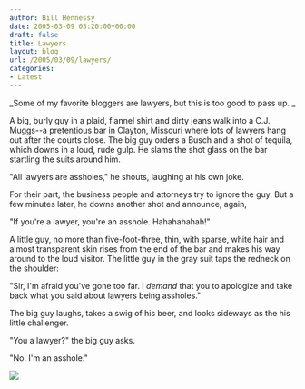 ```yaml
---
author: Bill Hennessy
date: 2005-03-09 03:20:00+00:00
draft: false
title: Lawyers
layout: blog
url: /2005/03/09/lawyers/
categories:
- Latest
---
```


_Some of my favorite bloggers are lawyers, but this is too good to pass up. _




A big, burly guy in a plaid, flannel shirt and dirty jeans walk into a C.J. Muggs--a pretentious bar in Clayton, Missouri where lots of lawyers hang out after the courts close. The big guy orders a Busch and a shot of tequila, which downs in a loud, rude gulp. He slams the shot glass on the bar startling the suits around him.




"All lawyers are assholes," he shouts, laughing at his own joke.




For their part, the business people and attorneys try to ignore the guy. But a few minutes later, he downs another shot and announce, again,




"If you're a lawyer, you're an asshole. Hahahahahah!"




A little guy, no more than five-foot-three, thin, with sparse, white hair and almost transparent skin rises from the end of the bar and makes his way around to the loud visitor. The little guy in the gray suit taps the redneck on the shoulder:




"Sir, I'm afraid you've gone too far. I _demand_ that you to apologize and take back what you said about lawyers being assholes."




The big guy laughs, takes a swig of his beer, and looks sideways as the his little challenger.




"You a lawyer?" the big guy asks.




"No. I'm an asshole."

![](https://blog.billhennessy.com/aggbug.aspx?PostID=1289)

